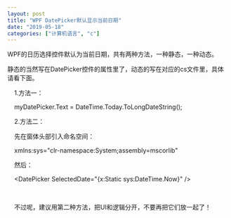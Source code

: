 ```yaml
---
layout: post
title: "WPF DatePicker默认显示当前日期"
date: "2019-05-18"
categories: ["计算机语言", "c"]
---
```


WPF的日历选择控件默认为当前日期，共有两种方法，一种静态，一种动态。

静态的当然写在DatePicker控件的属性里了，动态的写在对应的cs文件里，具体请看下面。

    1.方法一：

    myDatePicker.Text = DateTime.Today.ToLongDateString();

    2.方法二：

    先在窗体头部引入命名空间：

    xmlns:sys="clr-namespace:System;assembly=mscorlib"

    然后：

    <DatePicker SelectedDate="{x:Static sys:DateTime.Now}" />

 

    不过呢，建议用第二种方法，把UI和逻辑分开，不要再把它们放一起了！
